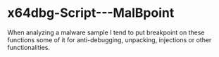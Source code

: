 # x64dbg-Script---MalBpoint
When analyzing a malware sample I tend to put breakpoint on these functions some of it for anti-debugging, unpacking, injections or other functionalities.

